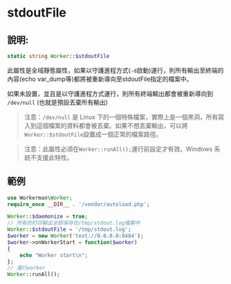 # stdoutFile
## 說明:
```php
static string Worker::$stdoutFile
```

此屬性是全域靜態屬性，如果以守護進程方式(```-d```啟動)運行，則所有輸出至終端的內容(echo var_dump等)都將被重新導向至stdoutFile指定的檔案中。

如果未設置，並且是以守護進程方式運行，則所有終端輸出都會被重新導向到 `/dev/null` (也就是預設丟棄所有輸出)

> 注意：`/dev/null` 是 Linux 下的一個特殊檔案，實際上是一個黑洞，所有寫入到這個檔案的資料都會被丟棄。如果不想丟棄輸出，可以將`Worker::$stdoutFile`設置成一個正常的檔案路徑。

> 注意：此屬性必須在```Worker::runAll();```運行前設定才有效。Windows 系統不支援此特性。

## 範例

```php
use Workerman\Worker;
require_once __DIR__ . '/vendor/autoload.php';

Worker::$daemonize = true;
// 所有的打印輸出全部保存在/tmp/stdout.log檔案中
Worker::$stdoutFile = '/tmp/stdout.log';
$worker = new Worker('text://0.0.0.0:8484');
$worker->onWorkerStart = function($worker)
{
    echo "Worker start\n";
};
// 運行worker
Worker::runAll();
```
